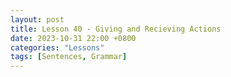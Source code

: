 ```yaml
--- 
layout: post 
title: Lesson 40 - Giving and Recieving Actions
date: 2023-10-31 22:00 +0800 
categories: "Lessons"
tags: [Sentences, Grammar]
---
```


